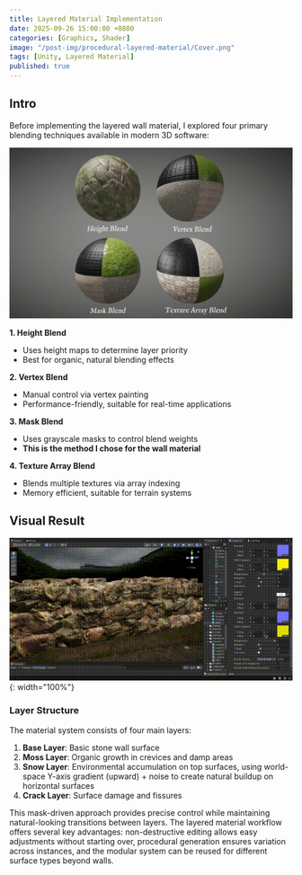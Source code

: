 ```yaml
---
title: Layered Material Implementation
date: 2025-09-26 15:00:00 +0800
categories: [Graphics, Shader]
image: "/post-img/procedural-layered-material/Cover.png"
tags: [Unity, Layered Material]
published: true
---
```


## Intro

Before implementing the layered wall material, I explored four primary blending techniques available in modern 3D software:

![Four Blend Methods](/post-img/procedural-layered-material/Blend.png)

**1. Height Blend**
- Uses height maps to determine layer priority
- Best for organic, natural blending effects

**2. Vertex Blend**
- Manual control via vertex painting
- Performance-friendly, suitable for real-time applications

**3. Mask Blend**
- Uses grayscale masks to control blend weights
- **This is the method I chose for the wall material**

**4. Texture Array Blend**
- Blends multiple textures via array indexing
- Memory efficient, suitable for terrain systems

## Visual Result
![Wall](/post-img/procedural-layered-material/layered-material.gif){: width="100%"} <br />

### Layer Structure

The material system consists of four main layers:

1. **Base Layer**: Basic stone wall surface
2. **Moss Layer**: Organic growth in crevices and damp areas
3. **Snow Layer**: Environmental accumulation on top surfaces, using world-space Y-axis gradient (upward) + noise to create natural buildup on horizontal surfaces
4. **Crack Layer**: Surface damage and fissures

This mask-driven approach provides precise control while maintaining natural-looking transitions between layers. The layered material workflow offers several key advantages: non-destructive editing allows easy adjustments without starting over, procedural generation ensures variation across instances, and the modular system can be reused for different surface types beyond walls.


